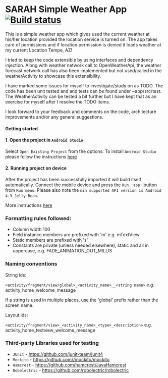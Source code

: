 # SARAH Simple Weather App [![Build status](https://build.appcenter.ms/v0.1/apps/1ed1ef63-6202-4132-9124-232c3ddff5d9/branches/master/badge)](https://appcenter.ms)
This is a simple weather app which gives used the current weather at his/her location provided
the location service is turned on. The app takes care of permissions and if location permission is
 denied it loads weather at my current Location Tempe, AZ!

I tried to keep the code extensible by using interfaces and dependency injection.
Along with weather network call to OpenWeatherApi, the weather forecast network call has also
 been implemented but not used/called in the weatherActivity to showcase this extensibility.

I have marked some issues for myself to investigate/study on as TODO.
The code has been unit tested and and tests can be found under ~app/src/test.
The WeatherActivity can be tested a bit further but I have kept that as an exercise for myself
 after I resolve the TODO items.

I look forward to your feedback and comments on the code, architecture improvements and/or any
 general suggestions.

#### Getting started

#### 1. Open the project in `Android Studio`

Select `Open Existing Project` from the options. To install `Android Studio` please follow the instructions [here](https://developer.android.com/sdk/installing/studio.html)

#### 2. Running project on device

After the project has been successfully imported it will build itself automatically.
Connect the mobile device and press the `Run 'app'` button from `Run menu`.
Please also note the `min supported API version is Android 4.3 Jelly Bean`.

More instructions [here](https://developer.android.com/training/basics/firstapp/running-app.html)

### Formatting rules followed:
* Column width 100
* Field instance members are prefixed with 'm' e.g. mTextView
* Static members are prefixed with 's'
* Constants are private (unless needed elsewhere), static and all in uppercase, e.g. FADE_ANIMATION_OUT_MILLIS

### Naming conventions

String ids:

`<activity/fragment/view/global>_<activity_name>__<string name>` e.g. activity_home_welcome_message

If a string is used in multiple places, use the 'global' prefix rather than the screen name.

Layout ids:

`<activity/fragment/view>_<activity_name>_<type>_<description>` e.g. activity_home_textview_welcome_message

### Third-party Libraries used for testing
* `JUnit` - https://github.com/junit-team/junit4
* `Mockito` - https://github.com//mockito/mockito
* `Hamcrest` - https://github.com/hamcrest/JavaHamcrest
* `Robolectric` - https://github.com/robolectric/robolectric
